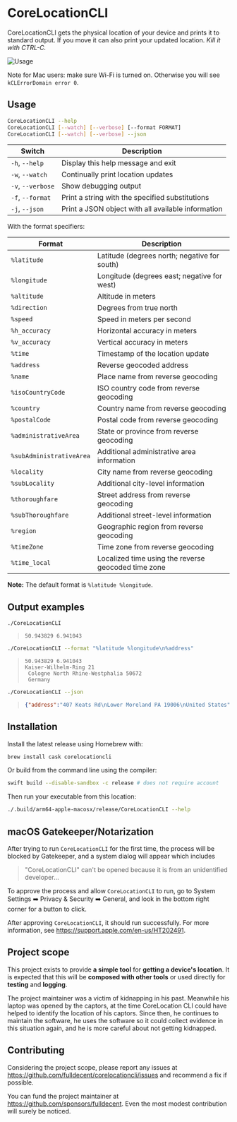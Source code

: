 # CoreLocationCLI

CoreLocationCLI gets the physical location of your device and prints it to standard output. If you move it can also print your updated location. *Kill it with CTRL-C.*

![Usage](https://cloud.githubusercontent.com/assets/382183/25063655/52c11234-221d-11e7-81fb-0f8712dac393.gif)

Note for Mac users: make sure Wi-Fi is turned on. Otherwise you will see `kCLErrorDomain error 0`.

## Usage

```sh
CoreLocationCLI --help
CoreLocationCLI [--watch] [--verbose] [--format FORMAT]
CoreLocationCLI [--watch] [--verbose] --json
```

| Switch            | Description                                        |
| ----------------- | -------------------------------------------------- |
| `-h`, `--help`    | Display this help message and exit                 |
| `-w`, `--watch`   | Continually print location updates                 |
| `-v`, `--verbose` | Show debugging output                              |
| `-f`, `--format`  | Print a string with the specified substitutions    |
| `-j`, `--json`    | Print a JSON object with all available information |

With the format specifiers:

| Format                   | Description                                         |
| ------------------------ | --------------------------------------------------- |
| `%latitude`              | Latitude (degrees north; negative for south)        |
| `%longitude`             | Longitude (degrees east; negative for west)         |
| `%altitude`              | Altitude in meters                                  |
| `%direction`             | Degrees from true north                             |
| `%speed`                 | Speed in meters per second                          |
| `%h_accuracy`            | Horizontal accuracy in meters                       |
| `%v_accuracy`            | Vertical accuracy in meters                         |
| `%time`                  | Timestamp of the location update                    |
| `%address`               | Reverse geocoded address                            |
| `%name`                  | Place name from reverse geocoding                   |
| `%isoCountryCode`        | ISO country code from reverse geocoding             |
| `%country`               | Country name from reverse geocoding                 |
| `%postalCode`            | Postal code from reverse geocoding                  |
| `%administrativeArea`    | State or province from reverse geocoding            |
| `%subAdministrativeArea` | Additional administrative area information          |
| `%locality`              | City name from reverse geocoding                    |
| `%subLocality`           | Additional city-level information                   |
| `%thoroughfare`          | Street address from reverse geocoding               |
| `%subThoroughfare`       | Additional street-level information                 |
| `%region`                | Geographic region from reverse geocoding            |
| `%timeZone`              | Time zone from reverse geocoding                    |
| `%time_local`            | Localized time using the reverse geocoded time zone |

**Note:** The default format is `%latitude %longitude`.

## Output examples

```sh
./CoreLocationCLI
```

> ```text
> 50.943829 6.941043
> ```

```sh
./CoreLocationCLI --format "%latitude %longitude\n%address"
```

> ```text
> 50.943829 6.941043
> Kaiser-Wilhelm-Ring 21
>  Cologne North Rhine-Westphalia 50672
>  Germany
> ```

```sh
./CoreLocationCLI --json
```

>```json
>{"address":"407 Keats Rd\nLower Moreland PA 19006\nUnited States","locality":"nLower Moreland","subThoroughfare":"407","time":"2019-10-03 04:10:05 +0000","subLocality":null,"administrativeArea":"PA","country":"United States","thoroughfare":"Keats Rd","region":"<+40.141196,-75.034815> radius 35.91","speed":"-1","latitude":"40.141196","name":"1354 Panther Rd","altitude":"92.00","timeZone":"America\/New_York","time_local": "2019-10-02 23:10:05 -0400","isoCountryCode":"US","longitude":"-75.034815","v_accuracy":"65","postalCode":"19006","direction":"-1.0","h_accuracy":"65","subAdministrativeArea":"Montgomery"}
>  ```

## Installation

Install the latest release using Homebrew with:

```sh
brew install cask corelocationcli
```

Or build from the command line using the compiler:

```sh
swift build --disable-sandbox -c release # does not require account
```

Then run your executable from this location:

```sh
./.build/arm64-apple-macosx/release/CoreLocationCLI --help
```

## macOS Gatekeeper/Notarization

After trying to run `CoreLocationCLI` for the first time, the process will be blocked by Gatekeeper, and a system dialog will appear which includes

> "CoreLocationCLI" can't be opened because it is from an unidentified developer...

To approve the process and allow `CoreLocationCLI` to run, go to System Settings ➡️ Privacy & Security ➡️ General, and look in the bottom right corner for a button to click.

After approving `CoreLocationCLI`, it should run successfully. For more information, see <https://support.apple.com/en-us/HT202491>.

## Project scope

This project exists to provide **a simple tool** for **getting a device's location**. It is expected that this will be **composed with other tools** or used directly for **testing** and **logging**.

The project maintainer was a victim of kidnapping in his past. Meanwhile his laptop was opened by the captors, at the time CoreLocation CLI could have helped to identify the location of his captors. Since then, he continues to maintain the software, he uses the software so it could collect evidence in this situation again, and he is more careful about not getting kidnapped.

## Contributing

Considering the project scope, please report any issues at <https://github.com/fulldecent/corelocationcli/issues> and recommend a fix if possible.

You can fund the project maintainer at <https://github.com/sponsors/fulldecent>. Even the most modest contribution will surely be noticed.
